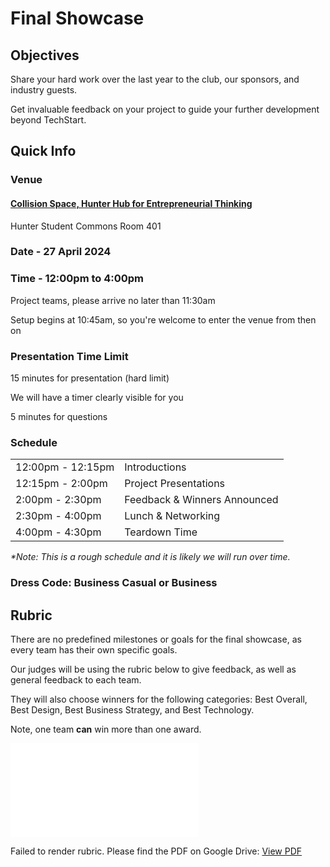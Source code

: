 # Final Showcase

## Objectives

Share your hard work over the last year to the club, our sponsors, and industry guests.

Get invaluable feedback on your project to guide your further development beyond TechStart.

## Quick Info

### Venue

#### [Collision Space, Hunter Hub for Entrepreneurial Thinking](https://www.ucalgary.ca/hunter-hub/collision-space)

Hunter Student Commons Room 401

### Date - 27 April 2024

### Time - 12:00pm to 4:00pm

Project teams, please arrive no later than 11:30am

Setup begins at 10:45am, so you're welcome to enter the venue from then on

### Presentation Time Limit

15 minutes for presentation (hard limit)

We will have a timer clearly visible for you

5 minutes for questions

### Schedule

|                   |                              |
| ----------------- | ---------------------------- |
| 12:00pm - 12:15pm | Introductions                |
| 12:15pm - 2:00pm  | Project Presentations        |
| 2:00pm - 2:30pm   | Feedback & Winners Announced |
| 2:30pm - 4:00pm   | Lunch & Networking           |
| 4:00pm - 4:30pm   | Teardown Time                |

*\*Note: This is a rough schedule and it is likely we will run over time.*

### Dress Code: Business Casual or Business

## Rubric

There are no predefined milestones or goals for the final showcase, as every team has their own specific goals.

Our judges will be using the rubric below to give feedback, as well as general feedback to each team.

They will also choose winners for the following categories: Best Overall, Best Design, Best Business Strategy, and Best Technology.

Note, one team **can** win more than one award.

<object data="./rubric.pdf" type="application/pdf" width="100%" height="700px">
    <embed src="./rubric.pdf">
        <p>Failed to render rubric. Please find the PDF on Google Drive: <a href="https://drive.google.com/file/d/1uOApqhFG3j0oEj8EBkpVseIc79FBJHav/view?usp=sharing">View PDF</a></p>
    </embed>
</object>
